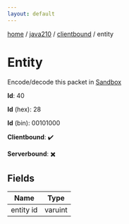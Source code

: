 ```yaml
---
layout: default
---
```


[home](/)  /  [java210](/protocol/java210)  /  [clientbound](/protocol/java210/clientbound)  /  entity

# Entity

Encode/decode this packet in [Sandbox](../../../sandbox/java210#Clientbound.Entity)

**Id**: 40

**Id** (hex): 28

**Id** (bin): 00101000

**Clientbound**: ✔️

**Serverbound**: ✖️

## Fields

Name | Type
---|---
entity id | varuint
